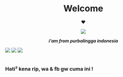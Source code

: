 <h1 align="center"> Welcome </h1>
<p align="center">♥</p>

<p align="center">
<img src="https://media.tenor.com/btLg_WtV330AAAAC/milly-anime.gif">
</p>
<p align="center">
<i> <b> i'am from purbalingga indonesia </b> </i>
</p

[![](https://img.shields.io/badge/Facebook-blue?logo=Facebook&logoColor=blue&labelColor=white)](https://www.facebook.com/100086281072244)
[![](https://img.shields.io/badge/Whatsapp-CHAT-red?logo=Whatsapp&logoColor=Brightgreen&labelColor=white)](https://wa.me/6285729416714?text=asalamualaikum+bang)
[![](https://img.shields.io/badge/Instagram-Blue?logo=Instagram&logoColor=blue&labelColor=white)](https://www.instagram.com/khamdihi_dev)<br><br>

### Hati² kena rip, wa & fb gw cuma ini !
